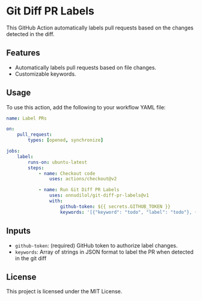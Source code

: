 # Git Diff PR Labels

This GitHub Action automatically labels pull requests based on the changes detected in the diff.

## Features

- Automatically labels pull requests based on file changes.
- Customizable keywords.

## Usage

To use this action, add the following to your workflow YAML file:

```yaml
name: Label PRs

on:
    pull_request:
        types: [opened, synchronize]

jobs:
    label:
        runs-on: ubuntu-latest
        steps:
            - name: Checkout code
                uses: actions/checkout@v2

            - name: Run Git Diff PR Labels
                uses: onnudilol/git-diff-pr-labels@v1
                with:
                    github-token: ${{ secrets.GITHUB_TOKEN }}
                    keywords: '[{"keyword": "todo", "label": "todo"}, {"keyword": "fixme", "label": "fixme"}, {"keyword": "bug", "label": "bug"}]'
```


## Inputs

- `github-token`: (required) GitHub token to authorize label changes.
- `keywords`: Array of strings in JSON format to label the PR when detected in the git diff

## License

This project is licensed under the MIT License.